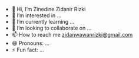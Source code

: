 - 👋 Hi, I’m Zinedine Zidanir Rizki
- 👀 I’m interested in ...
- 🌱 I’m currently learning ...
- 💞️ I’m looking to collaborate on ...
- 📫 How to reach me zidanwawanrizki@gmail.com
- 😄 Pronouns: ...
- ⚡ Fun fact: ...

<!---
zinedine098/zinedine098 is a ✨ special ✨ repository because its `README.md` (this file) appears on your GitHub profile.
You can click the Preview link to take a look at your changes.
--->
